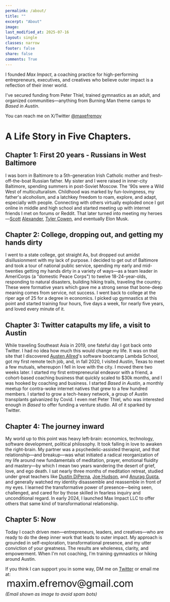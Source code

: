 ```yaml
---
permalink: /about/
title: ""
excerpt: "About"
image: 
last_modified_at: 2025-07-16
layout: single
classes: narrow
footer: false
share: false
comments: True
---
```


I founded _Max Impact_, a coaching practice for high-performing entrepreneurs, executives, and creatives who believe outer impact is a reflection of their inner world.

I've secured funding from Peter Thiel, trained gymnastics as an adult, and organized communities—anything from Burning Man theme camps to _Based in Austin_. 

You can reach me on X/Twitter [@maxefremov](https://x.com/maxefremov)

# **A Life Story in Five Chapters.**

## **Chapter 1: First 20 years - Russians in West Baltimore**
I was born in Baltimore to a 5th-generation Irish Catholic mother and fresh-off-the-boat Russian father. My sister and I were raised in inner-city Baltimore, spending summers in post-Soviet Moscow. The '90s were a Wild West of multiculturalism. Childhood was marked by fun-lovingness, my father's alcoholism, and a latchkey freedom to roam, explore, and adapt, especially with people. Connecting with others virtually exploded once I got online in middle and high school and started meeting up with internet friends I met on forums or Reddit. That later turned into meeting my heroes—[Scott](http://slatestarcodex.com/) [Alexander](https://www.astralcodexten.com/), [Tyler Cowen](https://marginalrevolution.com/), and eventually Elon Musk. 

## **Chapter 2: College, dropping out, and getting my hands dirty** 
I went to a state college, got straight As, but dropped out amidst disillusionment with my lack of purpose. I decided to get out of Baltimore and took a tour of national public service, spending my early and mid-twenties getting my hands dirty in a variety of ways—as a team leader in AmeriCorps (a "domestic Peace Corps") to twelve 18-24-year-olds, responding to natural disasters, building hiking trails, traveling the country. These were formative years which gave me a strong sense that bone-deep meaning comes from service, not success. I went back to college at the riper age of 25 for a degree in economics. I picked up gymnastics at this point and started training four hours, five days a week, for nearly five years, and loved every minute of it.

## **Chapter 3: Twitter catapults my life, a visit to Austin**
While traveling Southeast Asia in 2019, one fateful day I got back onto Twitter. I had no idea how much this would change my life. It was on that site that I discovered [Austen Allred](https://x.com/Austen)'s software bootcamp Lambda School, got my first remote tech job, and, in fall 2020, I visited Austin, Texas to meet a few mutuals, whereupon I fell in love with the city. I moved there two weeks later. I started my first entrepreneurial endeavor with a friend, a cohort-based coaching business that quickly scaled to $30k months, and I was hooked by coaching and business. I started _Based in Austin_, a monthly meetup for contra-woke internet natives that grew to a few hundred members. I started to grow a tech-heavy network, a group of Austin transplants galvanized by Covid. I even met Peter Thiel, who was interested enough in _Based_ to offer funding a venture studio. All of it sparked by Twitter. 

## **Chapter 4: The journey inward**
My world up to this point was heavy left-brain: economics, technology, software development, political philosophy. It took falling in love to awaken the right-brain. My partner was a psychedelic-assisted therapist, and that relationship—and breakup—was what initiated a radical reorganization of my life around new fundamentals of meditation, prayer, emotional fluidity and mastery—by which I mean two years wandering the desert of grief, love, and ego death. I sat nearly three months of meditation retreat, studied under great teachers like [Dustin DiPerna](https://www.esalen.org/faculty/dustin-diperna), [Joe Hudson](https://www.artofaccomplishment.com/about), and [Anurag Gupta](https://youtu.be/hnfKGsGEhQ8?si=kOWWo3zvJNz9anTf), and generally watched my identity disassemble and reassemble in front of my eyes. I learned the transformative power of presence—being seen, challenged, and cared for by those skilled in fearless inquiry and unconditional regard. In early 2024, I launched Max Impact LLC to offer others that same kind of transformational relationship.

## **Chapter 5: Now**
Today I coach driven men—entrepreneurs, leaders, and creatives—who are ready to do the deep inner work that leads to outer impact. My approach is grounded in self-exploration, transformational presence, and my utter conviction of your greatness. The results are wholeness, clarity, and empowerment. When I'm not coaching, I'm training gymnastics or hiking around Austin.

If you think I can support you in some way, DM me on [Twitter](https://x.com/maxefremov) or email me at:
<br><img src="/assets/email.jpg" alt="email address" />
<br>_(Email shown as image to avoid spam bots)_




<!-- 
<center>
  <img src="/assets/images/handstands/onehanded.jpg" alt="One-handed handstand" width="250"/>
  <img src="/assets/images/handstands/planche.jpg" alt="Straddle planche" width="250"/>
</center>

I work with high-performing founders and executives to create lives of impact, transformation, and fulfillment.

My approach is grounded in the human system's innate capacity to evolve and transform, with the right ingredients: skillfully attuned presence, unconditional acceptance, fearless reflection, and a conviction of someone's greatness. The results are wholeness, fulfillment, clarity, and empowerment.

<a href="https://calendly.com/maxim-efremov/complimentary-session-max">Book a discovery call with me here.</a>

Past and present clients include VC-backed founders, a hedge fund manager, and two high school dropouts. My clients have managed billions of dollars and create nine-figure deals. They've started new companies, recovered relationships—from cofounders to spouses—and undergone full-body physical transformations. It's incredible stuff.

My biggest inspirations are Joe Hudson ([check him out](https://www.youtube.com/@ArtofAccomplishment)), trauma-informed somatic work, nervous system regulation, the world of ontological philosophy, and a host of other people, frameworks and methods.

When I'm not coaching, I'm training gymnastics or spending time with friends and family. I keep some of what I write on this website—I hope you enjoy.

<p><b>Contact</b></p>

<a href="https://www.linkedin.com/in/maxim-efremov/">
  <img alt="LinkedIn" src="/assets/images/icons/linkedin.png">
</a>

<a href="http://www.twitter.com/maxefremov">
  <img alt="Twitter" src="/assets/images/icons/twitter.png">
</a>

<!-- Other icons not used -->
<!-- 
<a href="mailto:maxim.efremov@gmail.com">
  <img alt="email" src="/assets/images/icons/gmail.png">
</a>
-->

<!-- 
Since moving to Austin, TX in 2020, I quit my job as a data scientist and:
1) lobbied John Cornyn to double legal, high-skilled immigration ([thanks to Bryan Caplan](https://www.amazon.com/Open-Borders-Science-Ethics-Immigration/dp/1250316960)),
2) started coaching people in crypto in early 2021,
3) started a monthly meetup "Based in Austin" that grew to some two hundred members,
4) have met countless people, Twitter mutuals, intellectual heroes, neighbors and founders and families.

<img src="/assets/images/twitter/social-currency.jpg" alt="What's being whispered to you in your city?" width="400"/>

The best way to get to know me would be to read the site, my [Twitter](https://twitter.com/maxefremov), [Clubhouse](https://www.joinclubhouse.com/@mefrem). See what I'm up to [now](/now/) or take a look at an out-of-date-and-incomplete list of [my influences](/influences).

Some salient features:
- [Gwern](https://www.gwern.net/index) started a tradition of including your big five personality metrics: I'm 99th percentile extroverted, 62nd on emotional stability, 89th on agreeableness, 80th on conscientiousness, and 91st on imagination/neuroticism.
- I encountered the [rationalist](https://wiki.lesswrong.com/wiki/Rationalist_movement) community in 2013, my port of entry to deep internet rabbit holes that end in life-changing friendships. There's a line from my reading Slate Star Codex to me moving to Austin, Texas.
- I spent several years during college doing community service and disaster relief across the American Midwest. I met the salt of the earth and came away with the conviction that people are immensely decent.
- I'm a gymnast, acrobat, and handbalancer—check out the [fitness gram](https://www.instagram.com/maximally.me/) and [fitness page](/fitness).
-->
